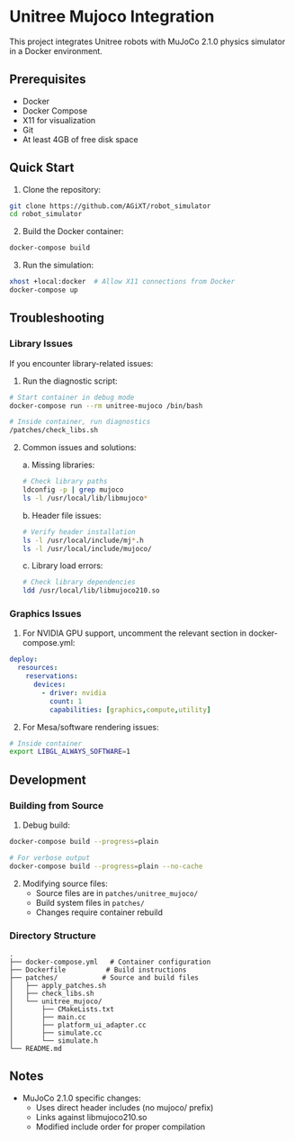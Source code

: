 # Unitree Mujoco Integration

This project integrates Unitree robots with MuJoCo 2.1.0 physics simulator in a Docker environment.

## Prerequisites

- Docker
- Docker Compose
- X11 for visualization
- Git
- At least 4GB of free disk space

## Quick Start

1. Clone the repository:
```bash
git clone https://github.com/AGiXT/robot_simulator
cd robot_simulator
```

2. Build the Docker container:
```bash
docker-compose build
```

3. Run the simulation:
```bash
xhost +local:docker  # Allow X11 connections from Docker
docker-compose up
```

## Troubleshooting

### Library Issues

If you encounter library-related issues:

1. Run the diagnostic script:
```bash
# Start container in debug mode
docker-compose run --rm unitree-mujoco /bin/bash

# Inside container, run diagnostics
/patches/check_libs.sh
```

2. Common issues and solutions:

   a. Missing libraries:
   ```bash
   # Check library paths
   ldconfig -p | grep mujoco
   ls -l /usr/local/lib/libmujoco*
   ```

   b. Header file issues:
   ```bash
   # Verify header installation
   ls -l /usr/local/include/mj*.h
   ls -l /usr/local/include/mujoco/
   ```

   c. Library load errors:
   ```bash
   # Check library dependencies
   ldd /usr/local/lib/libmujoco210.so
   ```

### Graphics Issues

1. For NVIDIA GPU support, uncomment the relevant section in docker-compose.yml:
```yaml
deploy:
  resources:
    reservations:
      devices:
        - driver: nvidia
          count: 1
          capabilities: [graphics,compute,utility]
```

2. For Mesa/software rendering issues:
```bash
# Inside container
export LIBGL_ALWAYS_SOFTWARE=1
```

## Development

### Building from Source

1. Debug build:
```bash
docker-compose build --progress=plain

# For verbose output
docker-compose build --progress=plain --no-cache
```

2. Modifying source files:
   - Source files are in `patches/unitree_mujoco/`
   - Build system files in `patches/`
   - Changes require container rebuild

### Directory Structure

```
.
├── docker-compose.yml   # Container configuration
├── Dockerfile          # Build instructions
├── patches/           # Source and build files
│   ├── apply_patches.sh
│   ├── check_libs.sh
│   └── unitree_mujoco/
│       ├── CMakeLists.txt
│       ├── main.cc
│       ├── platform_ui_adapter.cc
│       ├── simulate.cc
│       └── simulate.h
└── README.md
```

## Notes

- MuJoCo 2.1.0 specific changes:
  - Uses direct header includes (no mujoco/ prefix)
  - Links against libmujoco210.so
  - Modified include order for proper compilation

